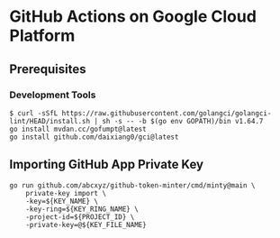 # GitHub Actions on Google Cloud Platform

## Prerequisites

### Development Tools

```shell
$ curl -sSfL https://raw.githubusercontent.com/golangci/golangci-lint/HEAD/install.sh | sh -s -- -b $(go env GOPATH)/bin v1.64.7
go install mvdan.cc/gofumpt@latest
go install github.com/daixiang0/gci@latest
```

## Importing GitHub App Private Key

```shell
go run github.com/abcxyz/github-token-minter/cmd/minty@main \
    private-key import \
    -key=${KEY_NAME} \
    -key-ring=${KEY_RING_NAME} \
    -project-id=${PROJECT_ID} \
    -private-key=@${KEY_FILE_NAME}
```
